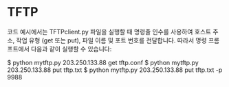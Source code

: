 
# TFTP
코드 예시에서는 TFTPclient.py 파일을 실행할 때 명령줄 인수를 사용하여 호스트 주소, 작업 유형 (get 또는 put), 파일 이름 및 포트 번호를 전달합니다. 따라서 명령 프롬프트에서 다음과 같이 실행할 수 있습니다:

$ python mytftp.py 203.250.133.88 get tftp.conf
$ python mytftp.py 203.250.133.88 put tftp.txt
$ python mytftp.py 203.250.133.88 put tftp.txt -p 9988
